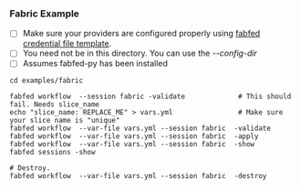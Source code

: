 ### Fabric Example

- [ ] Make sure your providers are configured properly using [fabfed credential file template](../../config/fabfed_credentials_template.yml).
- [ ] You need not be in this directory. You can use the <i>--config-dir</i>
- [ ] Assumes fabfed-py has been installed

```
cd examples/fabric

fabfed workflow  --session fabric -validate             # This should fail. Needs slice_name
echo "slice_name: REPLACE_ME" > vars.yml                # Make sure your slice name is "unique"
fabfed workflow  --var-file vars.yml --session fabric  -validate
fabfed workflow  --var-file vars.yml --session fabric  -apply
fabfed workflow  --var-file vars.yml --session fabric  -show
fabfed sessions -show

# Destroy.
fabfed workflow  --var-file vars.yml --session fabric  -destroy
```
